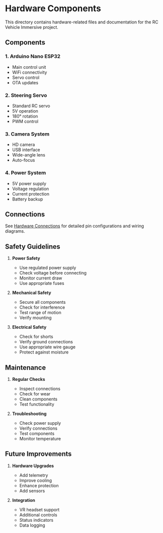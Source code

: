 # Hardware Components

This directory contains hardware-related files and documentation for the RC Vehicle Immersive project.

## Components

### 1. Arduino Nano ESP32
- Main control unit
- WiFi connectivity
- Servo control
- OTA updates

### 2. Steering Servo
- Standard RC servo
- 5V operation
- 180° rotation
- PWM control

### 3. Camera System
- HD camera
- USB interface
- Wide-angle lens
- Auto-focus

### 4. Power System
- 5V power supply
- Voltage regulation
- Current protection
- Battery backup

## Connections

See [Hardware Connections](../docs/hardware/connections.md) for detailed pin configurations and wiring diagrams.

## Safety Guidelines

1. **Power Safety**
   - Use regulated power supply
   - Check voltage before connecting
   - Monitor current draw
   - Use appropriate fuses

2. **Mechanical Safety**
   - Secure all components
   - Check for interference
   - Test range of motion
   - Verify mounting

3. **Electrical Safety**
   - Check for shorts
   - Verify ground connections
   - Use appropriate wire gauge
   - Protect against moisture

## Maintenance

1. **Regular Checks**
   - Inspect connections
   - Check for wear
   - Clean components
   - Test functionality

2. **Troubleshooting**
   - Check power supply
   - Verify connections
   - Test components
   - Monitor temperature

## Future Improvements

1. **Hardware Upgrades**
   - Add telemetry
   - Improve cooling
   - Enhance protection
   - Add sensors

2. **Integration**
   - VR headset support
   - Additional controls
   - Status indicators
   - Data logging 